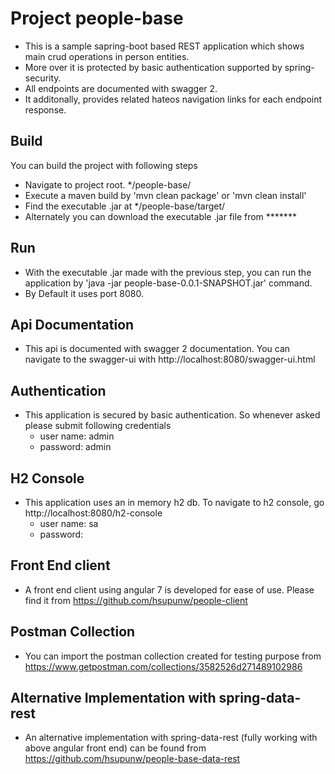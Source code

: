 # Project people-base
- This is a sample sapring-boot based REST application which shows main crud operations in person entities. 
- More over it is protected by basic authentication supported by spring-security.
- All endpoints are documented with swagger 2.
- It additonally, provides related hateos navigation links for each endpoint response.

## Build
You can build the project with following steps
- Navigate to project root. */people-base/
- Execute a maven build by 'mvn clean package' or 'mvn clean install'
- Find the executable .jar at */people-base/target/
- Alternately you can download the executable .jar file from *******

## Run
- With the executable .jar made with the previous step, you can run the application by 'java -jar people-base-0.0.1-SNAPSHOT.jar' command.
- By Default it uses port 8080.

## Api Documentation
- This api is documented with swagger 2 documentation. You can navigate to the swagger-ui with http://localhost:8080/swagger-ui.html

## Authentication 
- This application is secured by basic authentication. So whenever asked please submit following credentials
    - user name: admin
    - password: admin

## H2 Console
- This application uses an in memory h2 db. To navigate to h2 console, go http://localhost:8080/h2-console
    - user name: sa
    - password:
    
## Front End client
- A front end client using angular 7 is developed for ease of use. Please find it from https://github.com/hsupunw/people-client

## Postman Collection
- You can import the postman collection created for testing purpose from https://www.getpostman.com/collections/3582526d271489102986

## Alternative Implementation with spring-data-rest
- An alternative implementation with spring-data-rest (fully working with above angular front end) can be found from https://github.com/hsupunw/people-base-data-rest
